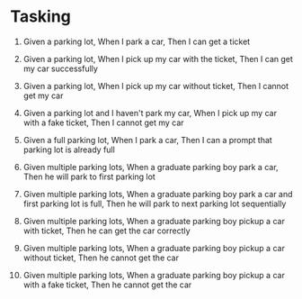 # Tasking
1. Given a parking lot, When I park a car, Then I can get a ticket
2. Given a parking lot, When I pick up my car with the ticket, Then I can get my car successfully
3. Given a parking lot, When I pick up my car without ticket, Then I cannot get my car
4. Given a parking lot and I haven't park my car, When I pick up my car with a fake ticket, Then I cannot get my car
5. Given a full parking lot, When I park a car, Then I can a prompt that parking lot is already full

6. Given multiple parking lots, When a graduate parking boy park a car, Then he will park to first parking lot
7. Given multiple parking lots, When a graduate parking boy park a car and first parking lot is full, Then he will park to next parking lot sequentially
8. Given multiple parking lots, When a graduate parking boy pickup a car with ticket, Then he can get the car correctly
9. Given multiple parking lots, When a graduate parking boy pickup a car without ticket, Then he cannot get the car
10. Given multiple parking lots, When a graduate parking boy pickup a car with a fake ticket, Then he cannot get the car
